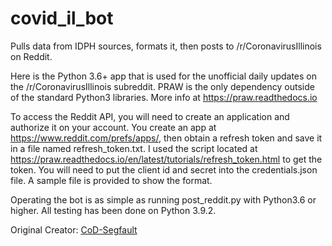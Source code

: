 # covid_il_bot
 Pulls data from IDPH sources, formats it, then posts to /r/CoronavirusIllinois on Reddit.

Here is the Python 3.6+ app that is used for the unofficial daily updates on 
the /r/CoronavirusIllinois subreddit. PRAW is the only dependency outside of 
the standard Python3 libraries.  More info at https://praw.readthedocs.io

To access the Reddit API, you will need to create an application and authorize 
it on your account.  You create an app at https://www.reddit.com/prefs/apps/, 
then obtain a refresh token and save it in a file named 
refresh_token.txt.  I used the script located at 
https://praw.readthedocs.io/en/latest/tutorials/refresh_token.html
to get the token.  You will need to put the client id and secret into the 
credentials.json file.  A sample file is provided to show the format.

Operating the bot is as simple as running post_reddit.py with Python3.6 or 
higher.  All testing has been done on Python 3.9.2.

Original Creator: [CoD-Segfault](https://github.com/CoD-Segfault)